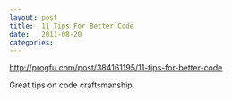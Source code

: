 ```yaml
---
layout: post
title:  11 Tips For Better Code
date:   2011-08-20
categories:
---
```


<a href="http://progfu.com/post/384161195/11-tips-for-better-code">http://progfu.com/post/384161195/11-tips-for-better-code</a>

Great tips on code craftsmanship.
